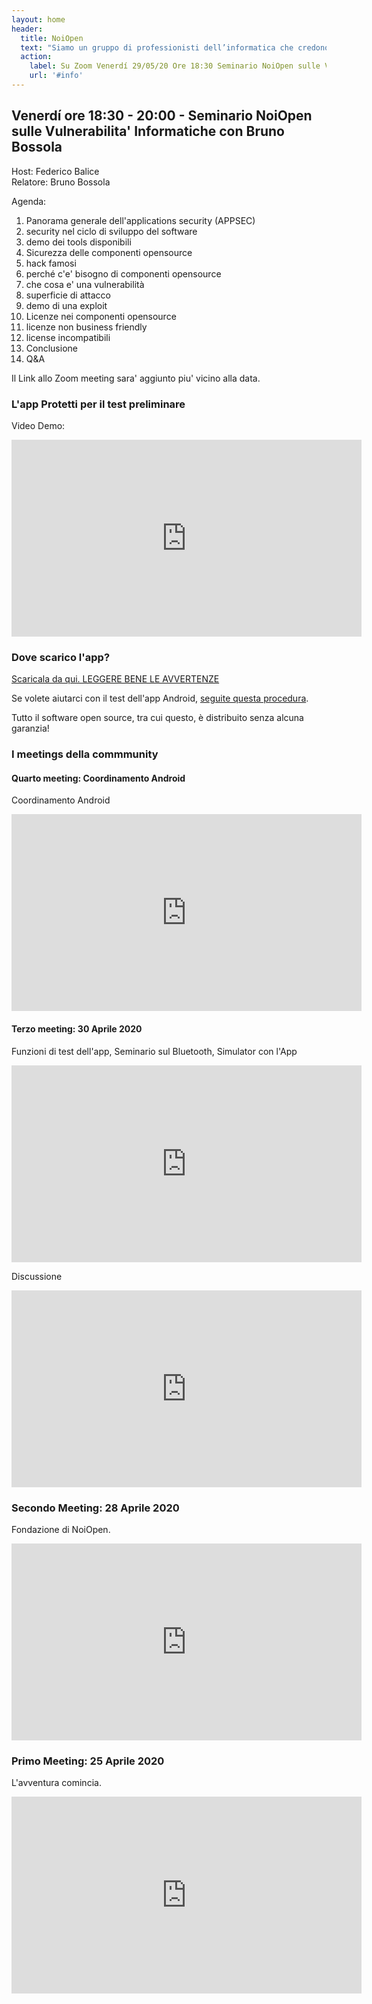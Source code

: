 ```yaml
---
layout: home
header:
  title: NoiOpen
  text: "Siamo un gruppo di professionisti dell’informatica che credono nei principi dell'apertura e della trasparenza. Stiamo lavorando a dei progetti Open Source, tra cui un'app per il test della tecnologia bluetooth per il contact tracing, server per gestire i dati, un simulatore per valutare l'impatto dell'app."
  action:
    label: Su Zoom Venerdí 29/05/20 Ore 18:30 Seminario NoiOpen sulle Vulnerabilita' Informatiche con Bruno Bossola
    url: '#info'
---
```


<a name="info">

## Venerdí ore 18:30 - 20:00 - Seminario NoiOpen sulle Vulnerabilita' Informatiche con Bruno Bossola
Host: Federico Balice  
Relatore: Bruno Bossola

Agenda:
1. Panorama generale dell'applications security (APPSEC)
2. security nel ciclo di sviluppo del software
2. demo dei tools disponibili
1. Sicurezza delle componenti opensource
2. hack famosi
2. perché c'e' bisogno di componenti opensource
2. che cosa e' una vulnerabilità 
2. superficie di attacco
2. demo di una exploit
1. Licenze nei componenti opensource
2. licenze non business friendly
2. license incompatibili
1. Conclusione  
1. Q&A

Il Link allo Zoom meeting sara' aggiunto piu' vicino alla data.
  
### L'app Protetti per il test preliminare

Video Demo:

<iframe width="560" height="315"  src="https://www.youtube.com/embed/dPB7uXrVibc" frameborder="0" allow="accelerometer; autoplay; encrypted-media; gyroscope; picture-in-picture" allowfullscreen></iframe>
  
  
### Dove scarico l'app? 

[Scaricala da qui. LEGGERE BENE LE AVVERTENZE](https://github.com/noiapp/noi-app-android/releases/tag/0.3.0) 

Se volete aiutarci con il test dell'app Android, [seguite questa procedura](ComeTestareAndroid).

Tutto il software open source, tra cui questo, è distribuito senza alcuna garanzia! 
  

### I meetings della commmunity

#### Quarto meeting: Coordinamento Android

Coordinamento Android

<iframe width="560" height="315" src="https://www.youtube.com/embed/8uvnEXyyYvw" frameborder="0" allow="accelerometer; autoplay; encrypted-media; gyroscope; picture-in-picture" allowfullscreen></iframe>

#### Terzo meeting: 30 Aprile 2020

Funzioni di test dell'app, Seminario sul Bluetooth, Simulator con l'App

<iframe width="560" height="315" 
    src="https://www.youtube.com/embed/wsQ4CmhoKsM" 
    frameborder="0" allow="accelerometer; autoplay; encrypted-media; gyroscope; picture-in-picture" allowfullscreen></iframe>

Discussione

<iframe width="560" height="315" src="https://www.youtube.com/embed/ObI3wOgMjY0" frameborder="0" allow="accelerometer; autoplay; encrypted-media; gyroscope; picture-in-picture" allowfullscreen></iframe>
  

### Secondo Meeting: 28 Aprile 2020

Fondazione di NoiOpen.

<iframe width="560" height="315" src="https://www.youtube.com/embed/XByBrbeC_Yk" frameborder="0" allow="accelerometer; autoplay; encrypted-media; gyroscope; picture-in-picture" allowfullscreen></iframe>
  

### Primo Meeting: 25 Aprile 2020

L'avventura comincia.

<iframe width="560" height="315" src="https://www.youtube.com/embed/5mNIAq5bYpo" frameborder="0" allow="accelerometer; autoplay; encrypted-media; gyroscope; picture-in-picture" allowfullscreen></iframe>
